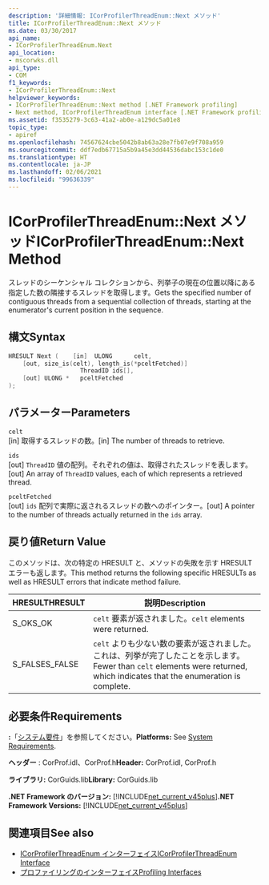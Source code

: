 ```yaml
---
description: '詳細情報: ICorProfilerThreadEnum::Next メソッド'
title: ICorProfilerThreadEnum::Next メソッド
ms.date: 03/30/2017
api_name:
- ICorProfilerThreadEnum.Next
api_location:
- mscorwks.dll
api_type:
- COM
f1_keywords:
- ICorProfilerThreadEnum::Next
helpviewer_keywords:
- ICorProfilerThreadEnum::Next method [.NET Framework profiling]
- Next method, ICorProfilerThreadEnum interface [.NET Framework profiling]
ms.assetid: f3535279-3c63-41a2-ab0e-a129dc5a01e8
topic_type:
- apiref
ms.openlocfilehash: 74567624cbe5042b8ab63a28e7fb07e9f708a959
ms.sourcegitcommit: ddf7edb67715a5b9a45e3dd44536dabc153c1de0
ms.translationtype: HT
ms.contentlocale: ja-JP
ms.lasthandoff: 02/06/2021
ms.locfileid: "99636339"
---
```

# <a name="icorprofilerthreadenumnext-method"></a><span data-ttu-id="1fd93-103">ICorProfilerThreadEnum::Next メソッド</span><span class="sxs-lookup"><span data-stu-id="1fd93-103">ICorProfilerThreadEnum::Next Method</span></span>

<span data-ttu-id="1fd93-104">スレッドのシーケンシャル コレクションから、列挙子の現在の位置以降にある指定した数の隣接するスレッドを取得します。</span><span class="sxs-lookup"><span data-stu-id="1fd93-104">Gets the specified number of contiguous threads from a sequential collection of threads, starting at the enumerator's current position in the sequence.</span></span>  
  
## <a name="syntax"></a><span data-ttu-id="1fd93-105">構文</span><span class="sxs-lookup"><span data-stu-id="1fd93-105">Syntax</span></span>  
  
```cpp  
HRESULT Next (    [in]  ULONG      celt,  
    [out, size_is(celt), length_is(*pceltFetched)]  
                    ThreadID ids[],  
    [out] ULONG *   pceltFetched  
);  
```  
  
## <a name="parameters"></a><span data-ttu-id="1fd93-106">パラメーター</span><span class="sxs-lookup"><span data-stu-id="1fd93-106">Parameters</span></span>  

 `celt`  
 <span data-ttu-id="1fd93-107">[in] 取得するスレッドの数。</span><span class="sxs-lookup"><span data-stu-id="1fd93-107">[in] The number of threads to retrieve.</span></span>  
  
 `ids`  
 <span data-ttu-id="1fd93-108">[out] `ThreadID` 値の配列。それぞれの値は、取得されたスレッドを表します。</span><span class="sxs-lookup"><span data-stu-id="1fd93-108">[out] An array of `ThreadID` values, each of which represents a retrieved thread.</span></span>  
  
 `pceltFetched`  
 <span data-ttu-id="1fd93-109">[out] `ids` 配列で実際に返されるスレッドの数へのポインター。</span><span class="sxs-lookup"><span data-stu-id="1fd93-109">[out] A pointer to the number of threads actually returned in the `ids` array.</span></span>  
  
## <a name="return-value"></a><span data-ttu-id="1fd93-110">戻り値</span><span class="sxs-lookup"><span data-stu-id="1fd93-110">Return Value</span></span>  

 <span data-ttu-id="1fd93-111">このメソッドは、次の特定の HRESULT と、メソッドの失敗を示す HRESULT エラーも返します。</span><span class="sxs-lookup"><span data-stu-id="1fd93-111">This method returns the following specific HRESULTs as well as HRESULT errors that indicate method failure.</span></span>  
  
|<span data-ttu-id="1fd93-112">HRESULT</span><span class="sxs-lookup"><span data-stu-id="1fd93-112">HRESULT</span></span>|<span data-ttu-id="1fd93-113">説明</span><span class="sxs-lookup"><span data-stu-id="1fd93-113">Description</span></span>|  
|-------------|-----------------|  
|<span data-ttu-id="1fd93-114">S_OK</span><span class="sxs-lookup"><span data-stu-id="1fd93-114">S_OK</span></span>|<span data-ttu-id="1fd93-115">`celt` 要素が返されました。</span><span class="sxs-lookup"><span data-stu-id="1fd93-115">`celt` elements were returned.</span></span>|  
|<span data-ttu-id="1fd93-116">S_FALSE</span><span class="sxs-lookup"><span data-stu-id="1fd93-116">S_FALSE</span></span>|<span data-ttu-id="1fd93-117">`celt` よりも少ない数の要素が返されました。これは、列挙が完了したことを示します。</span><span class="sxs-lookup"><span data-stu-id="1fd93-117">Fewer than `celt` elements were returned, which indicates that the enumeration is complete.</span></span>|  
  
## <a name="requirements"></a><span data-ttu-id="1fd93-118">必要条件</span><span class="sxs-lookup"><span data-stu-id="1fd93-118">Requirements</span></span>  

 <span data-ttu-id="1fd93-119">**:**「[システム要件](../../get-started/system-requirements.md)」を参照してください。</span><span class="sxs-lookup"><span data-stu-id="1fd93-119">**Platforms:** See [System Requirements](../../get-started/system-requirements.md).</span></span>  
  
 <span data-ttu-id="1fd93-120">**ヘッダー** : CorProf.idl、CorProf.h</span><span class="sxs-lookup"><span data-stu-id="1fd93-120">**Header:** CorProf.idl, CorProf.h</span></span>  
  
 <span data-ttu-id="1fd93-121">**ライブラリ:** CorGuids.lib</span><span class="sxs-lookup"><span data-stu-id="1fd93-121">**Library:** CorGuids.lib</span></span>  
  
 <span data-ttu-id="1fd93-122">**.NET Framework のバージョン:** [!INCLUDE[net_current_v45plus](../../../../includes/net-current-v45plus-md.md)]</span><span class="sxs-lookup"><span data-stu-id="1fd93-122">**.NET Framework Versions:** [!INCLUDE[net_current_v45plus](../../../../includes/net-current-v45plus-md.md)]</span></span>  
  
## <a name="see-also"></a><span data-ttu-id="1fd93-123">関連項目</span><span class="sxs-lookup"><span data-stu-id="1fd93-123">See also</span></span>

- [<span data-ttu-id="1fd93-124">ICorProfilerThreadEnum インターフェイス</span><span class="sxs-lookup"><span data-stu-id="1fd93-124">ICorProfilerThreadEnum Interface</span></span>](icorprofilerthreadenum-interface.md)
- [<span data-ttu-id="1fd93-125">プロファイリングのインターフェイス</span><span class="sxs-lookup"><span data-stu-id="1fd93-125">Profiling Interfaces</span></span>](profiling-interfaces.md)
